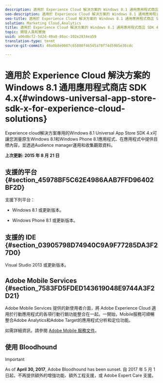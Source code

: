 ```yaml
---
description: 適用於 Experience Cloud 解決方案的 Windows 8.1 通用應用程式商店 SDK 4.x 可讓您測量原生 Windows 8.1 和 Windows Phone 8.1 應用程式、在應用程式內提供目標式內容，以及透過 Audience Manager 運用與收集對象資料。
seo-description: 適用於 Experience Cloud 解決方案的 Windows 8.1 通用應用程式商店 SDK 4.x 可讓您測量原生 Windows 8.1 和 Windows Phone 8.1 應用程式、在應用程式內提供目標式內容，以及透過 Audience Manager 運用與收集對象資料。
seo-title: 適用於 Experience Cloud 解決方案的 Windows 8.1 通用應用程式商店 SDK 4.x
solution: Marketing Cloud,Analytics
title: 適用於 Experience Cloud 解決方案的 Windows 8.1 通用應用程式商店 SDK 4.x
topic: 開發人員和實施
uuid: a06d8cf2-5d2d-49a8-86ac-102e2934ea59
translation-type: tm+mt
source-git-commit: 46a0b8e0087c65880f46545a78f74d5985e36cdc

---
```



# 適用於 Experience Cloud 解決方案的 Windows 8.1 通用應用程式商店 SDK 4.x{#windows-universal-app-store-sdk-x-for-experience-cloud-solutions}

Experience cloud解決方案專用的Windows 8.1 Universal App Store SDK 4.x可讓您測量原生Windows 8.1和Windows Phone 8.1應用程式、在應用程式中提供目標內容，並透過Audience manager運用和收集觀眾資料。

**上次更新: 2015 年 8 月 21 日**

## 支援的平台 {#section_45978BF5C62E4986AAB7FFD96402BF2D}

支援下列平台：

* Windows 8.1 或更新版本。

* Windows Phone 8.1 或更新版本。

## 支援的 IDE {#section_03905798D74940C9A9F77285DA3F27D0}

Visual Studio 2013 或更新版本。

## Adobe Mobile Services {#section_7583FD5FDED143619048E9744A3F2D21}

Adobe Mobile Services 提供的新使用者介面，將 Adobe Experience Cloud 適用於行動應用程式的各項行動行銷功能整合在一起。一開始，Mobile服務可順暢整合Adobe Analytics和Adobe Target的應用程式分析和定位功能。

如需詳細資訊，請參閱 [Adobe Mobile 服務文件](/help/using/home.md)。

## 使用 Bloodhound

>[!IMPORTANT]
>
>As of **April 30, 2017**, Adobe Bloodhound has been
sunset. 自 2017 年 5 月 1 日起，不再提供額外的增強功能、額外工程支援，或 Adobe Expert Care 支援。
